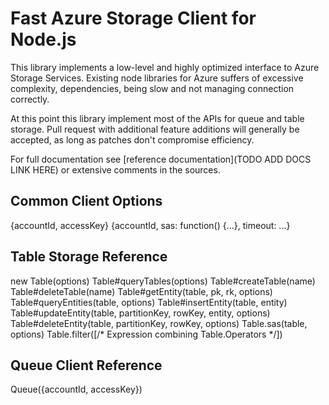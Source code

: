 Fast Azure Storage Client for Node.js
=====================================

This library implements a low-level and highly optimized interface to Azure
Storage Services. Existing node libraries for Azure suffers of excessive
complexity, dependencies, being slow and not managing connection correctly.

At this point this library implement most of the APIs for queue and table
storage. Pull request with additional feature additions will generally be
accepted, as long as patches don't compromise efficiency.

For full documentation see [reference documentation](TODO ADD DOCS LINK HERE)
or extensive comments in the sources.

Common Client Options
---------------------


{accountId, accessKey}
{accountId, sas: function() {...}, timeout: ...}


Table Storage Reference
-----------------------
new Table(options)
Table#queryTables(options)
Table#createTable(name)
Table#deleteTable(name)
Table#getEntity(table, pk, rk, options)
Table#queryEntities(table, options)
Table#insertEntity(table, entity)
Table#updateEntity(table, partitionKey, rowKey, entity, options)
Table#deleteEntity(table, partitionKey, rowKey, options)
Table.sas(table, options)
Table.filter([/* Expression combining Table.Operators */])



Queue Client Reference
----------------------

Queue({accountId, accessKey})

